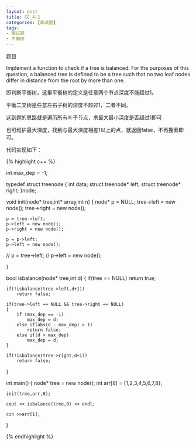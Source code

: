 ```yaml
---
layout: post
title: CC_4-1
categories: [面试题]
tags:
- 面试题
- 平衡树
---
```


题目

Implement a function to check if a tree is balanced. For the purposes of this question, a balanced tree is defined to be a tree such that no two leaf nodes differ in distance from the root by more than one.

即判断平衡树，这里平衡树的定义是任意两个节点深度不能超过1。

平衡二叉树是任意左右子树的深度不超过1，二者不同。

这到题的思路就是遍历所有叶子节点，求最大最小深度是否超过1即可

也可维护最大深度，找到与最大深度相差1以上的点，就返回false，不再搜索即可。



代码实现如下：

{% highlight c++ %}

int max_dep = -1;

typedef struct treenode
{
	int data;
	struct treenode* left;
	struct treenode* right;
}node;

void init(node* tree,int* array,int n)
{
	node* p = NULL;
	tree->left = new node();
	tree->right = new node();

	p = tree->left;
	p->left = new node();
	p->right = new node();

	p = p->left;
	p->left = new node();

//	p = tree->left;
//	p->left = new node();
	
}

bool isbalance(node* tree,int d)
{
	if(tree == NULL)
		return true;

	if(!isbalance(tree->left,d+1))
		return false;

	if(tree->left == NULL && tree->right == NULL)
	{
		if (max_dep == -1)
			max_dep = d;
		else if(abs(d - max_dep) > 1)
			return false;
		else if(d > max_dep)
			max_dep = d;
	}

	if(!isbalance(tree->right,d+1))
		return false;
}

int main()
{
	node* tree = new node();
	int arr[8] = {1,2,3,4,5,6,7,8};

	init(tree,arr,8);

	cout << isbalance(tree,0) << endl;

	cin >>arr[1];
}

{% endhighlight %}